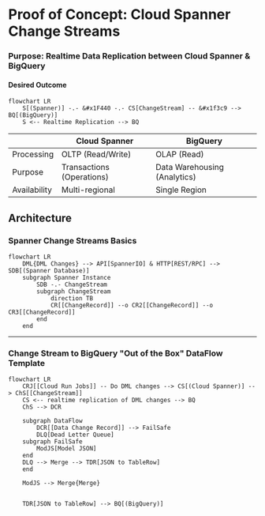 # Proof of Concept: Cloud Spanner Change Streams

### Purpose: Realtime Data Replication between Cloud Spanner & BigQuery

#### Desired Outcome
```mermaid
flowchart LR
    S[(Spanner)] -.- &#x1F440 -.- CS[ChangeStream] -- &#x1f3c9 --> BQ[(BigQuery)]
    S <-- Realtime Replication --> BQ
```

|              | Cloud Spanner             | BigQuery                     | 
|--------------|---------------------------|------------------------------|
| Processing   | OLTP (Read/Write)         | OLAP (Read)                  |
| Purpose      | Transactions (Operations) | Data Warehousing (Analytics) |
| Availability | Multi-regional            | Single Region                |

## Architecture
### Spanner Change Streams Basics
```mermaid
flowchart LR
    DML{DML Changes} --> API[SpannerIO] & HTTP[REST/RPC] --> SDB[(Spanner Database)]
    subgraph Spanner Instance 
        SDB -.- ChangeStream
        subgraph ChangeStream
            direction TB
            CR[[ChangeRecord]] --o CR2[[ChangeRecord]] --o CR3[[ChangeRecord]]
        end
    end
```

---

### Change Stream to BigQuery "Out of the Box" DataFlow Template
```mermaid
flowchart LR
    CRJ[[Cloud Run Jobs]] -- Do DML changes --> CS[(Cloud Spanner)] --> ChS[[ChangeStream]] 
    CS <-- realtime replication of DML changes --> BQ
    ChS --> DCR
    
    subgraph DataFlow
        DCR[[Data Change Record]] --> FailSafe
        DLQ[Dead Letter Queue]
    subgraph FailSafe
        ModJS[Model JSON]
    end
    DLQ --> Merge --> TDR[JSON to TableRow]
    end
    
    ModJS --> Merge{Merge}
    
    
    TDR[JSON to TableRow] --> BQ[(BigQuery)]
```